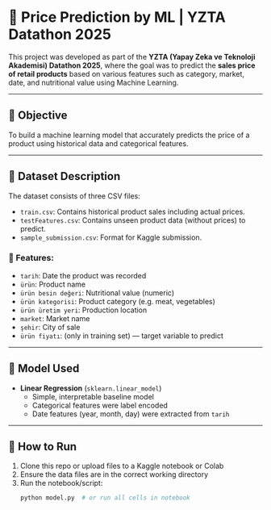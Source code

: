 # 🛒 Price Prediction by ML | YZTA Datathon 2025

This project was developed as part of the **YZTA (Yapay Zeka ve Teknoloji Akademisi) Datathon 2025**, where the goal was to predict the **sales price of retail products** based on various features such as category, market, date, and nutritional value using Machine Learning.

---

## 📌 Objective

To build a machine learning model that accurately predicts the price of a product using historical data and categorical features.

---

## 📁 Dataset Description

The dataset consists of three CSV files:

- `train.csv`: Contains historical product sales including actual prices.
- `testFeatures.csv`: Contains unseen product data (without prices) to predict.
- `sample_submission.csv`: Format for Kaggle submission.

### 🧾 Features:

- `tarih`: Date the product was recorded
- `ürün`: Product name
- `ürün besin değeri`: Nutritional value (numeric)
- `ürün kategorisi`: Product category (e.g. meat, vegetables)
- `ürün üretim yeri`: Production location
- `market`: Market name
- `şehir`: City of sale
- `ürün fiyatı`: (only in training set) — target variable to predict

---

## 🧠 Model Used

- **Linear Regression** (`sklearn.linear_model`)
  - Simple, interpretable baseline model
  - Categorical features were label encoded
  - Date features (year, month, day) were extracted from `tarih`

---

## 🧪 How to Run

1. Clone this repo or upload files to a Kaggle notebook or Colab
2. Ensure the data files are in the correct working directory
3. Run the notebook/script:
   ```bash
   python model.py  # or run all cells in notebook
